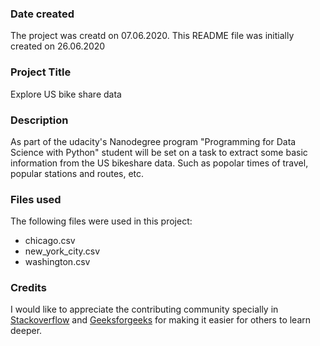### Date created
The project was creatd on 07.06.2020. This README file was initially created on 26.06.2020 

### Project Title
Explore US bike share data

### Description
As part of the udacity's Nanodegree program "Programming for Data Science with Python" student will be set on a task to extract some basic information from the US bikeshare data. Such as popolar times of travel, popular stations and routes, etc.

### Files used
The following files were used in this project:
* chicago.csv
* new_york_city.csv
* washington.csv

### Credits
I would like to appreciate the contributing community specially in [Stackoverflow](https://stackoverflow.com/) and [Geeksforgeeks](www.geeksforgeeks.org) for making it easier for others to learn deeper.
